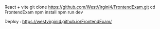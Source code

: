 React + vite 
git clone https://github.com/WestVirgini4/FrontendExam.git
cd FrontendExam
npm install
npm run dev

Deploy : https://westvirgini4.github.io/FrontendExam/
